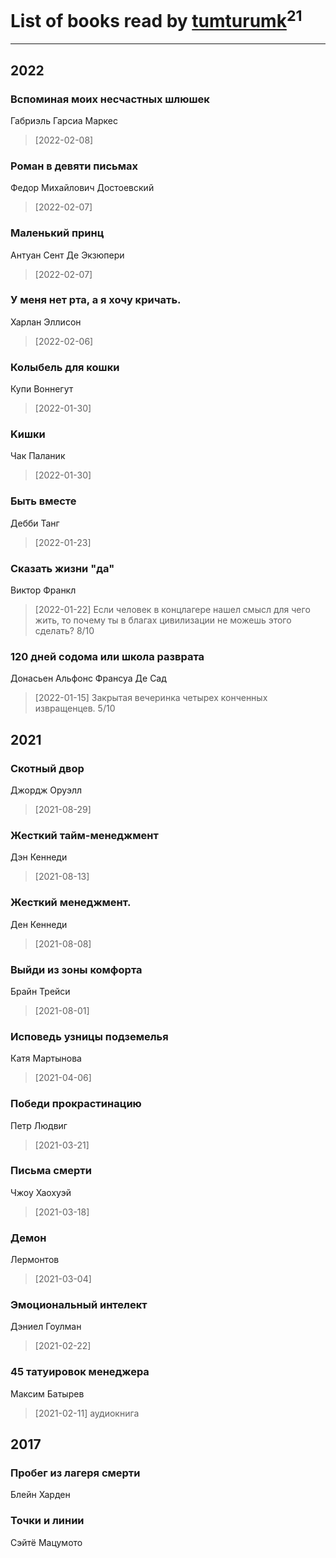 # List of books read by [tumturumk](http://vk.com/id135685382)<sup>21</sup>
---

## 2022

### Вспоминая моих несчастных шлюшек
Габриэль Гарсиа Маркес
> [2022-02-08] 


### Роман в девяти письмах
Федор Михайлович Достоевский
> [2022-02-07] 


### Маленький принц
Антуан Сент Де Экзюпери
> [2022-02-07] 


### У меня нет рта, а я хочу кричать.
Харлан Эллисон
> [2022-02-06] 


### Колыбель для кошки
Купи Воннегут
> [2022-01-30] 


### Kишки
Чак Паланик
> [2022-01-30] 


### Быть вместе
Дебби Танг
> [2022-01-23] 


### Сказать жизни "да"
Виктор Франкл
> [2022-01-22] Если человек в концлагере нашел смысл для чего жить, то почему ты в благах цивилизации не можешь этого сделать? 8/10


### 120 дней содома или школа разврата
Донасьен Альфонс Франсуа Де Сад
> [2022-01-15] Закрытая вечеринка четырех конченных извращенцев. 5/10



## 2021

### Скотный двор
Джордж Оруэлл
> [2021-08-29] 


### Жесткий тайм-менеджмент
Дэн Кеннеди
> [2021-08-13] 


### Жесткий менеджмент.
Ден Кеннеди
> [2021-08-08] 


### Выйди из зоны комфорта
Брайн Трейси
> [2021-08-01] 


### Исповедь узницы подземелья
Катя Мартынова
> [2021-04-06] 


### Победи прокрастинацию
Петр Людвиг
> [2021-03-21] 


### Письма смерти
Чжоу Хаохуэй
> [2021-03-18] 


### Демон
Лермонтов
> [2021-03-04] 


### Эмоциональный интелект
Дэниел Гоулман
> [2021-02-22] 


### 45 татуировок менеджера
Максим Батырев
> [2021-02-11] аудиокнига



## 2017

### Пробег из лагеря смерти
Блейн Харден


### Точки и линии
Сэйтё Мацумото



